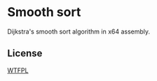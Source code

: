 # Smooth sort
Dijkstra's smooth sort algorithm in x64 assembly.

## License
[WTFPL](http://www.wtfpl.net/txt/copying)
